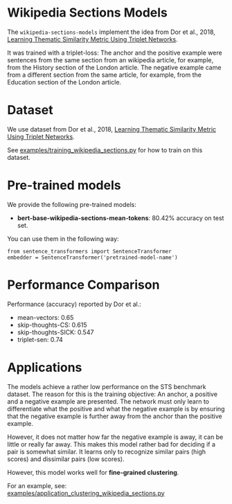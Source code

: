 # Wikipedia Sections Models
The `wikipedia-sections-models` implement the idea from Dor et al., 2018, [Learning Thematic Similarity Metric Using Triplet Networks](https://aclweb.org/anthology/P18-2009).

It was trained with a triplet-loss: The anchor and the positive example were sentences from the same section from an wikipedia article, for example, from the History section of the London article. The negative example came from a different section from the same article, for example, from the Education section of the London article.

# Dataset
We use dataset from Dor et al., 2018, [Learning Thematic Similarity Metric Using Triplet Networks](https://aclweb.org/anthology/P18-2009).

See [examples/training_wikipedia_sections.py](../../examples/training_wikipedia_sections.py) for how to train on this dataset.


# Pre-trained models
We provide the following pre-trained models:

- **bert-base-wikipedia-sections-mean-tokens**: 80.42% accuracy on test set.

You can use them in the following way:
```
from sentence_transformers import SentenceTransformer
embedder = SentenceTransformer('pretrained-model-name')
```

# Performance Comparison
Performance (accuracy) reported by Dor et al.:
- mean-vectors: 0.65
- skip-thoughts-CS: 0.615
- skip-thoughts-SICK: 0.547
- triplet-sen: 0.74


# Applications
The models achieve a rather low performance on the STS benchmark dataset. The reason for this is the training objective: An anchor, a positive and a negative example are presented. The network must only learn to differentiate what the positive and what the negative example is by ensuring that the negative example is further away from the anchor than the positive example.

However, it does not matter how far the negative example is away, it can be little or really far away. This makes this model rather bad for deciding if a pair is somewhat similar. It learns only to recognize similar pairs (high scores) and dissimilar pairs (low scores).

However, this model works well for **fine-grained clustering**. 

For an example, see:
[examples/application_clustering_wikipedia_sections.py](https://github.com/UKPLab/sentence-transformers/blob/master/examples/applications/clustering_wikipedia_sections.py)


